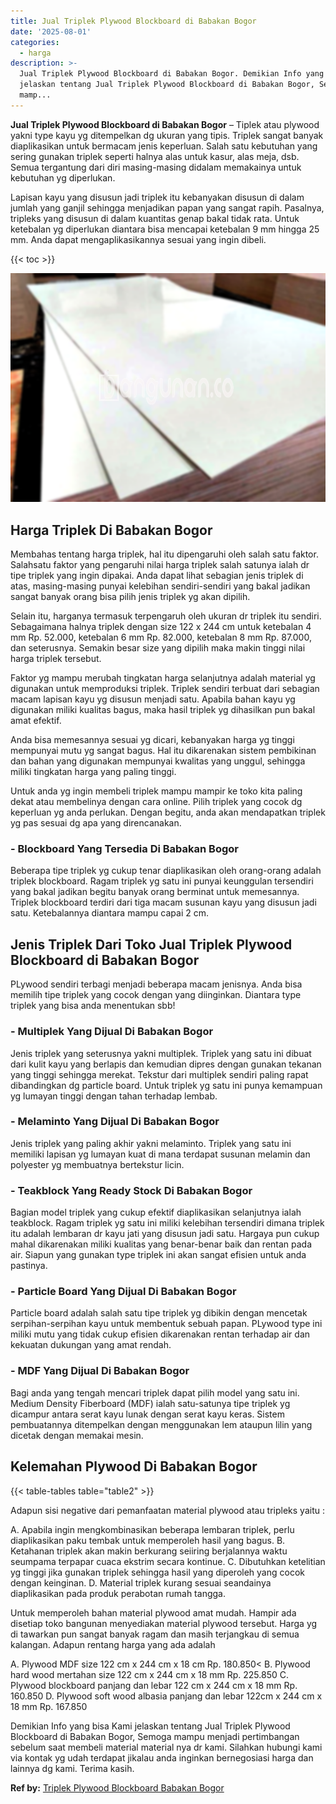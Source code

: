 ```yaml
---
title: Jual Triplek Plywood Blockboard di Babakan Bogor
date: '2025-08-01'
categories:
  - harga
description: >-
  Jual Triplek Plywood Blockboard di Babakan Bogor. Demikian Info yang bisa Kami
  jelaskan tentang Jual Triplek Plywood Blockboard di Babakan Bogor, Semoga
  mamp...
---
```


**Jual Triplek Plywood Blockboard di Babakan Bogor** – Tiplek atau plywood yakni type kayu yg ditempelkan dg ukuran yang tipis. Triplek sangat banyak diaplikasikan untuk bermacam jenis keperluan. Salah satu kebutuhan yang sering gunakan triplek seperti halnya alas untuk kasur, alas meja, dsb. Semua tergantung dari diri masing-masing didalam memakainya untuk kebutuhan yg diperlukan.

Lapisan kayu yang disusun jadi triplek itu kebanyakan disusun di dalam jumlah yang ganjil sehingga menjadikan papan yang sangat rapih. Pasalnya, tripleks yang disusun di dalam kuantitas genap bakal tidak rata. Untuk ketebalan yg diperlukan diantara bisa mencapai ketebalan 9 mm hingga 25 mm. Anda dapat mengaplikasikannya sesuai yang ingin dibeli.

{{< toc >}}

![Jual Triplek Plywood Blockboard di Babakan Bogor](/images/jual-triplek-murah-43.png)

## Harga Triplek Di Babakan Bogor

Membahas tentang harga triplek, hal itu dipengaruhi oleh salah satu faktor. Salahsatu faktor yang pengaruhi nilai harga triplek salah satunya ialah dr tipe triplek yang ingin dipakai. Anda dapat lihat sebagian jenis triplek di atas, masing-masing punyai kelebihan sendiri-sendiri yang bakal jadikan sangat banyak orang bisa pilih jenis triplek yg akan dipilih.

Selain itu, harganya termasuk terpengaruh oleh ukuran dr triplek itu sendiri. Sebagaimana halnya triplek dengan size 122 x 244 cm untuk ketebalan 4 mm Rp. 52.000, ketebalan 6 mm Rp. 82.000, ketebalan 8 mm Rp. 87.000, dan seterusnya. Semakin besar size yang dipilih maka makin tinggi nilai harga triplek tersebut.

Faktor yg mampu merubah tingkatan harga selanjutnya adalah material yg digunakan untuk memproduksi triplek. Triplek sendiri terbuat dari sebagian macam lapisan kayu yg disusun menjadi satu. Apabila bahan kayu yg digunakan miliki kualitas bagus, maka hasil triplek yg dihasilkan pun bakal amat efektif.

Anda bisa memesannya sesuai yg dicari, kebanyakan harga yg tinggi mempunyai mutu yg sangat bagus. Hal itu dikarenakan sistem pembikinan dan bahan yang digunakan mempunyai kwalitas yang unggul, sehingga miliki tingkatan harga yang paling tinggi.

Untuk anda yg ingin membeli triplek mampu mampir ke toko kita paling dekat atau membelinya dengan cara online. Pilih triplek yang cocok dg keperluan yg anda perlukan. Dengan begitu, anda akan mendapatkan triplek yg pas sesuai dg apa yang direncanakan.

### \- Blockboard Yang Tersedia Di Babakan Bogor

Beberapa tipe triplek yg cukup tenar diaplikasikan oleh orang-orang adalah triplek blockboard. Ragam triplek yg satu ini punyai keunggulan tersendiri yang bakal jadikan begitu banyak orang berminat untuk memesannya. Triplek blockboard terdiri dari tiga macam susunan kayu yang disusun jadi satu. Ketebalannya diantara mampu capai 2 cm.

## Jenis Triplek Dari Toko Jual Triplek Plywood Blockboard di Babakan Bogor

PLywood sendiri terbagi menjadi beberapa macam jenisnya. Anda bisa memilih tipe triplek yang cocok dengan yang diinginkan. Diantara type triplek yang bisa anda menentukan sbb!

### \- Multiplek Yang Dijual Di Babakan Bogor

Jenis triplek yang seterusnya yakni multiplek. Triplek yang satu ini dibuat dari kulit kayu yang berlapis dan kemudian dipres dengan gunakan tekanan yang tinggi sehingga merekat. Tekstur dari multiplek sendiri paling rapat dibandingkan dg particle board. Untuk triplek yg satu ini punya kemampuan yg lumayan tinggi dengan tahan terhadap lembab.

### \- Melaminto Yang Dijual Di Babakan Bogor

Jenis triplek yang paling akhir yakni melaminto. Triplek yang satu ini memiliki lapisan yg lumayan kuat di mana terdapat susunan melamin dan polyester yg membuatnya bertekstur licin.

### \- Teakblock Yang Ready Stock Di Babakan Bogor

Bagian model triplek yang cukup efektif diaplikasikan selanjutnya ialah teakblock. Ragam triplek yg satu ini miliki kelebihan tersendiri dimana triplek itu adalah lembaran dr kayu jati yang disusun jadi satu. Hargaya pun cukup mahal dikarenakan miliki kualitas yang benar-benar baik dan rentan pada air. Siapun yang gunakan type triplek ini akan sangat efisien untuk anda pastinya.

### \- Particle Board Yang Dijual Di Babakan Bogor

Particle board adalah salah satu tipe triplek yg dibikin dengan mencetak serpihan-serpihan kayu untuk membentuk sebuah papan. PLywood type ini miliki mutu yang tidak cukup efisien dikarenakan rentan terhadap air dan kekuatan dukungan yang amat rendah.

### \- MDF Yang Dijual Di Babakan Bogor

Bagi anda yang tengah mencari triplek dapat pilih model yang satu ini. Medium Density Fiberboard (MDF) ialah satu-satunya tipe triplek yg dicampur antara serat kayu lunak dengan serat kayu keras. Sistem pembuatannya ditempelkan dengan menggunakan lem ataupun lilin yang dicetak dengan memakai mesin.

## Kelemahan Plywood Di Babakan Bogor

{{< table-tables table="table2" >}}

Adapun sisi negative dari pemanfaatan material plywood atau tripleks yaitu :

A. Apabila ingin mengkombinasikan beberapa lembaran triplek, perlu diaplikasikan paku tembak untuk memperoleh hasil yang bagus. B. Ketahanan triplek akan makin berkurang seiiring berjalannya waktu seumpama terpapar cuaca ekstrim secara kontinue. C. Dibutuhkan ketelitian yg tinggi jika gunakan triplek sehingga hasil yang diperoleh yang cocok dengan keinginan. D. Material triplek kurang sesuai seandainya diaplikasikan pada produk perabotan rumah tangga.

Untuk memperoleh bahan material plywood amat mudah. Hampir ada disetiap toko bangunan menyediakan material plywood tersebut. Harga yg di tawarkan pun sangat banyak ragam dan masih terjangkau di semua kalangan. Adapun rentang harga yang ada adalah

A. Plywood MDF size 122 cm x 244 cm x 18 cm Rp. 180.850< B. Plywood hard wood mertahan size 122 cm x 244 cm x 18 mm Rp. 225.850 C. Plywood blockboard panjang dan lebar 122 cm x 244 cm x 18 mm Rp. 160.850 D. Plywood soft wood albasia panjang dan lebar 122cm x 244 cm x 18 mm Rp. 167.850

Demikian Info yang bisa Kami jelaskan tentang Jual Triplek Plywood Blockboard di Babakan Bogor, Semoga mampu menjadi pertimbangan sebelum saat membeli material material nya dr kami. Silahkan hubungi kami via kontak yg udah terdapat jikalau anda inginkan bernegosiasi harga dan lainnya dg kami. Terima kasih.

**Ref by:** [Triplek Plywood Blockboard Babakan Bogor](https://id.wikipedia.org/wiki/Triplek)
